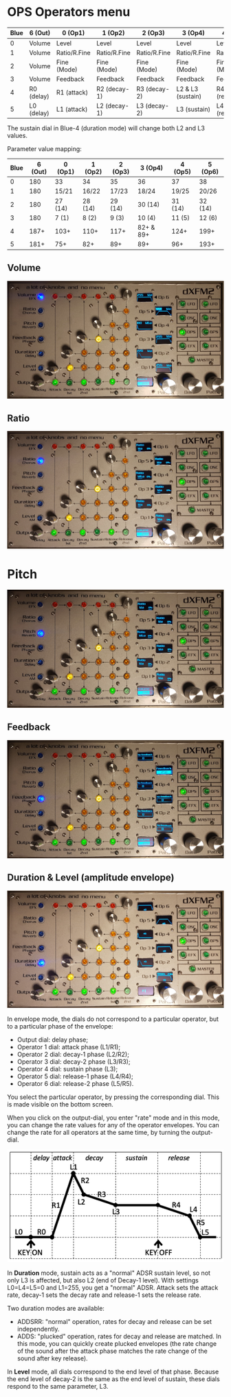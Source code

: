 # OPS Operators menu

| Blue | 6 (Out) | 0 (Op1) | 1 (Op2) | 2 (Op3) | 3 (Op4) | 4 (Op5) | 5 (Op6) |
|------|---------|---------|---------|---------|---------|---------|---------|
| 0 | Volume | Level | Level | Level | Level | Level | Level |
| 1 | Volume | Ratio/R.Fine | Ratio/R.Fine | Ratio/R.Fine | Ratio/R.Fine | Ratio/R.Fine | Ratio/R.Fine |
| 2 | Volume | Fine (Mode) | Fine (Mode) | Fine (Mode) | Fine (Mode) | Fine (Mode) | Fine (Mode) |
| 3 | Volume | Feedback | Feedback | Feedback | Feedback | Feedback | Feedback |
| 4 | R0 (delay) | R1 (attack) | R2 (decay-1) | R3 (decay-2) | L2 & L3 (sustain) | R4 (release-1) | R5 (release-2) |
| 5 | L0 (delay) | L1 (attack) | L2 (decay-1) | L3 (decay-2) | L3 (sustain) | L4 (release-1) | L5 (release-2) |

The sustain dial in Blue-4 (duration mode) will change both L2 and L3 values.

Parameter value mapping:

| Blue | 6 (Out) | 0 (Op1) | 1 (Op2) | 2 (Op3) | 3 (Op4) | 4 (Op5) | 5 (Op6) |
|------|---------|---------|---------|---------|---------|---------|---------|
| 0 | 180 | 33 | 34 | 35 | 36 | 37 | 38 |
| 1 | 180 | 15/21 | 16/22 | 17/23 | 18/24 | 19/25 | 20/26 |
| 2 | 180 | 27 (14) | 28 (14) | 29 (14) | 30 (14) | 31 (14) | 32 (14) |
| 3 | 180 | 7 (1) | 8 (2) | 9 (3) | 10 (4) | 11 (5) | 12 (6) |
| 4 | 187+ | 103+ | 110+ | 117+ | 82+ & 89+ | 124+ | 199+ |
| 5 | 181+ | 75+ | 82+ | 89+ | 89+ | 96+ | 193+ |

## Volume

![](../media/OPS-Volume.png)

## Ratio

![](../media/OPS-Ratio.png)

# Pitch

![](../media/OPS-Pitch.png)

## Feedback

![](../media/OPS-Feedback.png)

## Duration & Level (amplitude envelope)

![](../media/OPS-Envelope.png)

In envelope mode, the dials do not correspond to a particular operator, but to a particular phase of the envelope:
- Output dial: delay phase;
- Operator 1 dial: attack phase (L1/R1);
- Operator 2 dial: decay-1 phase (L2/R2);
- Operator 3 dial: decay-2 phase (L3/R3);
- Operator 4 dial: sustain phase (L3);
- Operator 5 dial: release-1 phase (L4/R4);
- Operator 6 dial: release-2 phase (L5/R5).

You select the particular operator, by pressing the corresponding dial. This is made visible on the bottom screen.

When you click on the output-dial, you enter "rate" mode and in this mode, you can change the rate values for any of the operator envelopes. You can change the rate for all operators at the same time, by turning the output-dial.

![](Envelope.png)

In **Duration** mode, sustain acts as a "normal" ADSR sustain level, so not only L3 is affected, but also L2 (end of Decay-1 level). With settings L0=L4=L5=0 and L1=255, you get a "normal" ADSR. Attack sets the attack rate, decay-1 sets the decay rate and release-1 sets the release rate.

Two duration modes are available:
- ADDSRR: "normal" operation, rates for decay and release can be set independently.
- ADDS: "plucked" operation, rates for decay and release are matched. In this mode, you can quickly create plucked envelopes (the rate change of the sound after the attack phase matches the rate change of the sound after key release).

In **Level** mode, all dials correspond to the end level of that phase. Because the end level of decay-2 is the same as the end level of sustain, these dials respond to the same parameter, L3.
